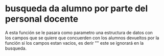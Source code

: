 # busqueda da alumno por parte del personal docente

A esta función se le pasara como parametro una estructura de datos con los campos que se quiere que concuerden con los alumnos devueltos por la función si los campos estan vacios, es derir "" este se ignorará en la busqueda.